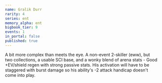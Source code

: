 ```yaml
---
name: Gralik Durr
rarity: 4
series: ent
memory_alpha: ent
bigbook_tier: 9
events: 1
in_portal: false
published: true
---
```


A bit more complex than meets the eye. A non-event 2-skiller (eww), but two collections, a usable SCI base, and a wonky blend of arena stats - Good +EV/shield regen with strong passive stats. His activation will have to be staggered with burst damage so his ability's -2 attack handicap doesn't come into play.
